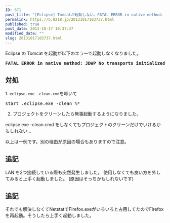 ```yaml
---
ID: 671
post_title: '[Eclipse] Tomcatが起動しない。FATAL ERROR in native method: ～ AGENT_ERROR_TRANSPORT_INIT'
permalink: https://b.0218.jp/20131017103737.html
published: true
post_date: 2013-10-17 10:37:37
modified_date: ""
slug: 20131017103737.html
---
```

Eclipse の Tomcat を起動が以下のエラーで起動しなくなりました。
<pre><strong>FATAL ERROR in native method: JDWP No transports initialized, jvmtiError=AGENT_ERROR_TRANSPORT_INIT(197)</strong></pre>
<!--more-->
<h2>対処</h2>
1. <code>eclipse.exe -clean.cmd</code>を叩いて
<pre>start .eclipse.exe -clean %*</pre>

2. プロジェクトをクリーンしたら無事起動するようになりました。

<span class="text-muted">eclipse.exe -clean.cmd をしなくてもプロジェクトのクリーンだけでいけるかもしれない…</span>

<span class="text-danger">以上は一例です。別の理由が原因の場合もありますので注意。</span>

<h2>追記</h2>
LAN を2つ接続している際も突然発生しました。
使用しなくても良い方を外してみると上手く起動しました。
(原因はそっちかもしれないです)

<h2>追記</h2>
それでも解決しなくてNetstatでFirefox.exeがいろいろと占用してたのでFirefoxを再起動。そうしたら上手く起動しました。